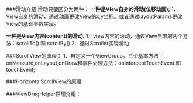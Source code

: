 ###滑动介绍
   滑动只要区分为两种：
  **一种是View自身的滑动(位移动画);**
    1、View自身的滑动，通过动画更改View的x,y坐标。或者通过layoutParams更改View的基础参数实现。

  **一种是View内容(content)的滑动.**
    1、view内容的滚动，通过View自带的两个方法：scrollTo() 和 scrollBy()
    2、通过Scroller实现滑动


###ScrollView的原理：
   1、自定义一个ViewGroup，三个基本方法：onMeasure,onLayout,onDraw和事件处理方法：onInterceptTouchEvent 和 touchEvent;






###HorizontalScrollView的原理




###ViewDragHelper原理介绍：


